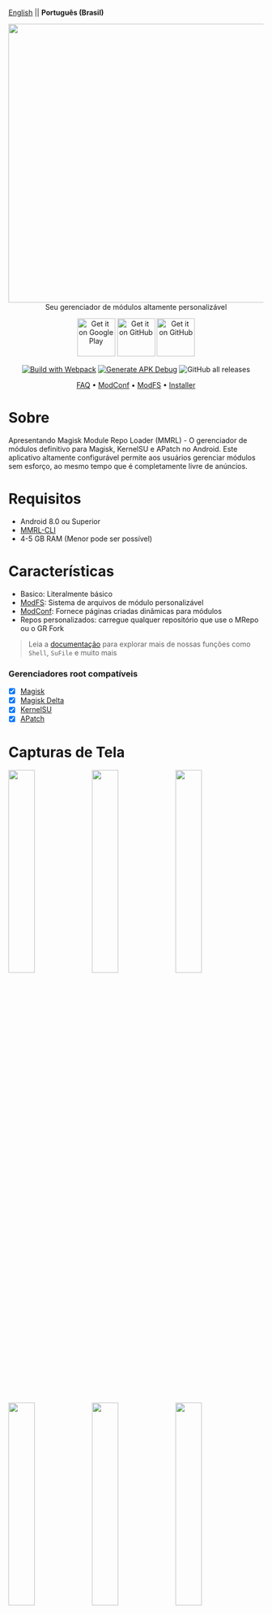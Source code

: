 [English](README.md) || **Português (Brasil)**

<p align="center">
  <img width="550" height="auto" src="https://mmrl.dergoogler.com/assets/MMRL-Cover.png">
  <br/>Seu gerenciador de módulos altamente personalizável</b>
</p>

<p align="center">
  <a href="https://play.google.com/store/apps/details?id=com.dergoogler.mmrl"><img height="75px" alt="Get it on Google Play" src="https://play.google.com/intl/en_us/badges/images/generic/en-play-badge.png"></a>
  <a href="https://github.com/DerGoogler/MMRL/releases"><img height="75px" alt="Get it on GitHub" src="https://dergoogler.com/bl-content/uploads/pages/e5f2cff5950bf12b7ecdcc9a54d0a348/get-it-on-github.png"></a>
  <a href="https://android.izzysoft.de/repo/apk/com.dergoogler.mmrl"><img height="75px" alt="Get it on GitHub" src="https://gitlab.com/IzzyOnDroid/repo/-/raw/master/assets/IzzyOnDroid.png"></a>
</p>

<p align="center">
  <a href=""><img src="https://img.shields.io/github/actions/workflow/status/DerGoogler/MMRL/.github%2Fworkflows%2Fwebpack.yml?logo=github&amp;label=Build%20with%20Webpack" alt="Build with Webpack"></a>
  <a href="https://github.com/DerGoogler/MMRL/actions/workflows/build-debug.yml"><img src="https://img.shields.io/github/actions/workflow/status/DerGoogler/MMRL/.github%2Fworkflows%2Fbuild-debug.yml?logo=github&amp;label=Generate%20APK%20Debug" alt="Generate APK Debug"></a>
  <img src="https://img.shields.io/github/downloads/DerGoogler/MMRL/total?label=All%20time%20downloads" alt="GitHub all releases">
</p>

<p align="center">
  <a href="https://github.com/DerGoogler/MMRL/blob/master/docs/faq.md">FAQ</a> • 
  <a href="https://github.com/DerGoogler/MMRL/blob/master/docs/ModConf/README.md">ModConf</a> • 
  <a href="https://github.com/DerGoogler/MMRL/blob/master/docs/ModFS.md">ModFS</a> • 
  <a href="https://github.com/DerGoogler/MMRL/blob/master/docs/Installer/README.md">Installer</a>
</p>

# Sobre

Apresentando Magisk Module Repo Loader (MMRL) - O gerenciador de módulos definitivo para Magisk, KernelSU e APatch no Android. Este aplicativo altamente configurável permite aos usuários gerenciar módulos sem esforço, ao mesmo tempo que é completamente livre de anúncios.

# Requisitos

- Android 8.0 ou Superior
- [MMRL-CLI](https://github.com/DerGoogler/MMRL-CLI)
- 4-5 GB RAM (Menor pode ser possível)


# Características

- Basico: Literalmente básico
- [ModFS](https://github.com/DerGoogler/MMRL/tree/master/docs/ModFS.md): Sistema de arquivos de módulo personalizável
- [ModConf](https://github.com/DerGoogler/MMRL/blob/master/docs/ModConf/README.md): Fornece páginas criadas dinâmicas para módulos
- Repos personalizados: carregue qualquer repositório que use o MRepo ou o GR Fork

> Leia a [documentação](https://github.com/DerGoogler/MMRL/tree/master/docs) para explorar mais de nossas funções como `Shell`, `SuFile` e muito mais

### Gerenciadores root compatíveis

- [x] [Magisk](https://github.com/topjohnwu/Magisk)
- [x] [Magisk Delta](https://github.com/HuskyDG/magisk-files)
- [x] [KernelSU](https://github.com/tiann/KernelSU)
- [x] [APatch](https://github.com/bmax121/APatch)

# Capturas de Tela

<p>
  <img src="../assets/store_ready/1.png" width="32%" />
  <img src="../assets/store_ready/2.png" width="32%" />
  <img src="../assets/store_ready/3.png" width="32%" />
  <img src="../assets/store_ready/4.png" width="32%" />
  <img src="../assets/store_ready/5.png" width="32%" />
  <img src="../assets/store_ready/6.png" width="32%" />
  <img src="../assets/store_ready/7.png" width="32%" />
</p>

# Créditos e Agradecimentos

- [tabler/tabler-icons](https://github.com/tabler/tabler-icons.git)
- [Googlers-Repo/node-native](https://github.com/Googlers-Repo/node-native)
- [topjohnwu/libsu](https://github.com/topjohnwu/libsu)
- [Fox2Code/FoxMagiskModuleManager](https://github.com/Fox2Code/FoxMagiskModuleManager)
- [DerGoogler/dgm-cms](https://github.com/DerGoogler/dgm-cms)
- [Hentai-Web/Core](https://github.com/Hentai-Web/Core)
- [Hentai-Web/Android](https://github.com/Hentai-Web/Android)
